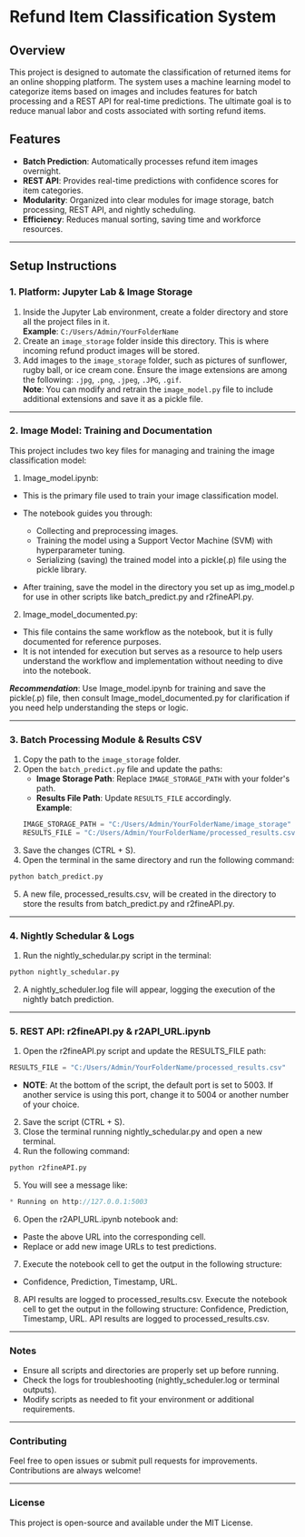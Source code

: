 # Refund Item Classification System

## Overview
This project is designed to automate the classification of returned items for an online shopping platform. The system uses a machine learning model to categorize items based on images and includes features for batch processing and a REST API for real-time predictions. The ultimate goal is to reduce manual labor and costs associated with sorting refund items.

## Features
- **Batch Prediction**: Automatically processes refund item images overnight.
- **REST API**: Provides real-time predictions with confidence scores for item categories.
- **Modularity**: Organized into clear modules for image storage, batch processing, REST API, and nightly scheduling.
- **Efficiency**: Reduces manual sorting, saving time and workforce resources.

---

## Setup Instructions

### 1. Platform: Jupyter Lab & Image Storage
1. Inside the Jupyter Lab environment, create a folder directory and store all the project files in it.  
   **Example**: `C:/Users/Admin/YourFolderName`
2. Create an `image_storage` folder inside this directory. This is where incoming refund product images will be stored.
3. Add images to the `image_storage` folder, such as pictures of sunflower, rugby ball, or ice cream cone. Ensure the image extensions are among the following: `.jpg`, `.png`, `.jpeg`, `.JPG`, `.gif`.  
   **Note**: You can modify and retrain the `image_model.py` file to include additional extensions and save it as a pickle file.

---

### 2. Image Model: Training and Documentation
This project includes two key files for managing and training the image classification model:

1. Image_model.ipynb:

  - This is the primary file used to train your image classification model.
  - The notebook guides you through:
     - Collecting and preprocessing images.
     - Training the model using a Support Vector Machine (SVM) with hyperparameter tuning.
     - Serializing (saving) the trained model into a pickle(.p) file using the pickle library.

  - After training, save the model in the directory you set up as img_model.p for use in other scripts like batch_predict.py and r2fineAPI.py.

2. Image_model_documented.py:

  - This file contains the same workflow as the notebook, but it is fully documented for reference purposes.
  - It is not intended for execution but serves as a resource to help users understand the workflow and implementation without needing to dive into the notebook.

***Recommendation***: Use Image_model.ipynb for training and save the pickle(.p) file, then consult Image_model_documented.py for clarification if you need help understanding the steps or logic.

---

### 3. Batch Processing Module & Results CSV
1. Copy the path to the `image_storage` folder.
2. Open the `batch_predict.py` file and update the paths:
   - **Image Storage Path**: Replace `IMAGE_STORAGE_PATH` with your folder's path.
   - **Results File Path**: Update `RESULTS_FILE` accordingly.  
   **Example**:
   ```python
   IMAGE_STORAGE_PATH = "C:/Users/Admin/YourFolderName/image_storage"
   RESULTS_FILE = "C:/Users/Admin/YourFolderName/processed_results.csv"

3. Save the changes (CTRL + S).
4. Open the terminal in the same directory and run the following command:
```bash
python batch_predict.py
```

5. A new file, processed_results.csv, will be created in the directory to store the results from batch_predict.py and r2fineAPI.py.

---

### 4. Nightly Schedular & Logs
1. Run the nightly_schedular.py script in the terminal:
```bash
python nightly_schedular.py
```

2. A nightly_scheduler.log file will appear, logging the execution of the nightly batch prediction.

---

### 5. REST API: r2fineAPI.py & r2API_URL.ipynb
1. Open the r2fineAPI.py script and update the RESULTS_FILE path:
```python
RESULTS_FILE = "C:/Users/Admin/YourFolderName/processed_results.csv"
```

- **NOTE**: At the bottom of the script, the default port is set to 5003. If another service is using this port, change it to 5004 or another number of your choice.

2. Save the script (CTRL + S).
3. Close the terminal running nightly_schedular.py and open a new terminal.
4. Run the following command:
```bash
python r2fineAPI.py
```

5. You will see a message like:
```csharp
* Running on http://127.0.0.1:5003
```

6. Open the r2API_URL.ipynb notebook and:
  - Paste the above URL into the corresponding cell.
  - Replace or add new image URLs to test predictions.
7. Execute the notebook cell to get the output in the following structure:
  - Confidence, Prediction, Timestamp, URL.
8. API results are logged to processed_results.csv.
Execute the notebook cell to get the output in the following structure:
Confidence, Prediction, Timestamp, URL.
API results are logged to processed_results.csv.

---

### Notes
- Ensure all scripts and directories are properly set up before running.
- Check the logs for troubleshooting (nightly_scheduler.log or terminal outputs).
- Modify scripts as needed to fit your environment or additional requirements.

---

### Contributing
Feel free to open issues or submit pull requests for improvements. Contributions are always welcome!

---

### License
This project is open-source and available under the MIT License.



